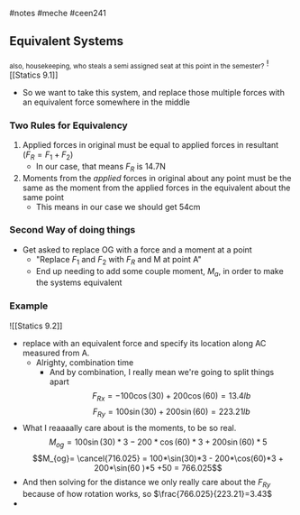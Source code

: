 #notes #meche  #ceen241

## Equivalent Systems
<sub>also, housekeeping, who steals a semi assigned seat at this point in the semester?</sub>
![[Statics 9.1]]
- So we want to take this system, and replace those multiple forces with an equivalent force somewhere in the middle

### Two Rules for Equivalency
1. Applied forces in original must be equal to applied forces in resultant ($F_{R} = F_{1}+F_{2}$)
	- In our case, that means $F_{R}$ is 14.7N
2. Moments from the _applied_ forces in original about any point must be the same as the moment from the applied forces in the equivalent about the same point
	- This means in our case we should get 54cm

### Second Way of doing things
- Get asked to replace OG with a force and a moment at a point
	- "Replace $F_{1}$ and $F_{2}$ with $F_{R}$ and M at point A"
	- End up needing to add some couple moment, $M_{a}$, in order to make the systems equivalent

### Example
![[Statics 9.2]]
- replace with an equivalent force and specify its location along AC measured from A.
	- Alrighty, combination time
		- And by combination, I really mean we're going to split things apart 
$$F_{Rx}= -100\cos(30) + 200\cos(60)= 13.4lb$$
$$F_{Ry}=100\sin(30)+200\sin(60) = 223.21 lb$$
- What I reaaaally care about is the moments, to be so real.
$$M_{og}=100\sin(30)*3 - 200*\cos(60)*3 +200\sin(60)*5$$
$$M_{og}= \cancel{716.025} = 100*\sin(30)*3 - 200*\cos(60)*3 + 200*\sin(60 )*5 +50 = 766.025$$
- And then solving for the distance we only really care about the $F_{Ry}$ because of how rotation works, so $\frac{766.025}{223.21}=3.43$
- 